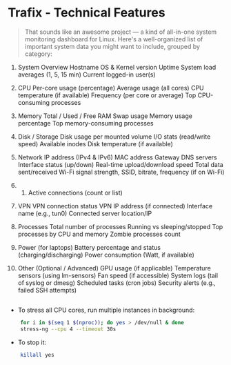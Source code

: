 
# Trafix - Technical Features

> That sounds like an awesome project — a kind of all-in-one system monitoring dashboard for Linux. 
> Here's a well-organized list of important system data you might want to include, grouped by category:

1. System Overview
    Hostname
    OS & Kernel version
    Uptime
    System load averages (1, 5, 15 min)
    Current logged-in user(s)

2. CPU
    Per-core usage (percentage)
    Average usage (all cores)
    CPU temperature (if available)
    Frequency (per core or average)
    Top CPU-consuming processes

3. Memory
    Total / Used / Free RAM
    Swap usage
    Memory usage percentage
    Top memory-consuming processes

4. Disk / Storage
    Disk usage per mounted volume
    I/O stats (read/write speed)
    Available inodes
    Disk temperature (if available)

5. Network
    IP address (IPv4 & IPv6)
    MAC address
    Gateway
    DNS servers
    Interface status (up/down)
    Real-time upload/download speed
    Total data sent/received
    Wi-Fi signal strength, SSID, bitrate, frequency (if on Wi-Fi)

5. 1.  Active connections (count or list)

6. VPN
    VPN connection status
    VPN IP address (if connected)
    Interface name (e.g., tun0)
    Connected server location/IP

7. Processes
    Total number of processes
    Running vs sleeping/stopped
    Top processes by CPU and memory
    Zombie processes count

8. Power (for laptops)
    Battery percentage and status (charging/discharging)
    Power consumption (Watt, if available)

9. Other (Optional / Advanced)
    GPU usage (if applicable)
    Temperature sensors (using lm-sensors)
    Fan speed (if accessible)
    System logs (tail of syslog or dmesg)
    Scheduled tasks (cron jobs)
    Security alerts (e.g., failed SSH attempts)


## 
- To stress all CPU cores, run multiple instances in background:
```sh
	for i in $(seq 1 $(nproc)); do yes > /dev/null & done
	stress-ng --cpu 4 --timeout 30s
```
- To stop it:
```sh
	killall yes
```
